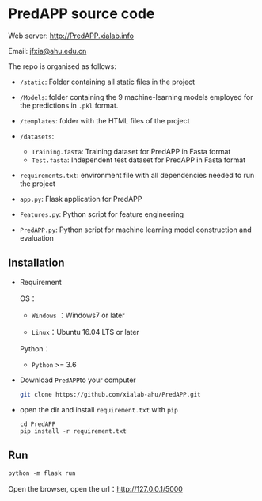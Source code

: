 # PredAPP source code
Web server: http://PredAPP.xialab.info

Email: [jfxia@ahu.edu.cn](mailto:jfxia@ahu.edu.cn)



The repo is organised as follows:

- `/static`: Folder containing all static files in the project

- `/Models`: folder containing the 9 machine-learning models employed for the predictions in `.pkl` format.

- `/templates`: folder with the HTML files of the project
- `/datasets`: 
  - `Training.fasta`: Training dataset for PredAPP in Fasta format
  - `Test.fasta`: Independent test dataset for PredAPP in Fasta format
- `requirements.txt`: environment file with all dependencies needed to run the project

- `app.py`: Flask application for PredAPP

- `Features.py`: Python script for feature engineering
- `PredAPP.py`: Python script for machine learning model construction and evaluation



## Installation
- Requirement
  
  OS：
  
  - `Windows` ：Windows7 or later
  
  - `Linux`：Ubuntu 16.04 LTS or later
  
  Python：
  
  - `Python` >= 3.6

- Download `PredAPP`to your computer

  ```bash
  git clone https://github.com/xialab-ahu/PredAPP.git
  ```

- open the dir and install `requirement.txt` with `pip`

  ```
  cd PredAPP
  pip install -r requirement.txt
  ```

## Run

```shell
python -m flask run
```

Open the browser, open the url：http://127.0.0.1/5000

